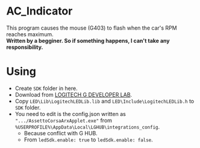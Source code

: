 # AC_Indicator
This program causes the mouse (G403) to flash when the car's RPM reaches maximum.  
**Written by a begginer. So if something happens, I can't take any responsibility.**
  
# Using
- Create `SDK` folder in here.
- Download from [LOGITECH G DEVELOPER LAB](https://www.logitechg.com/en-us/innovation/developer-lab.html).
- Copy `LED\Lib\LogitechLEDLib.lib` and `LED\Include\LogitechLEDLib.h` to `SDK` folder.
- You need to edit is the config.json written as `".../AssettoCorsaArxApplet.exe"` from `%USERPROFILE%\AppData\Local\LGHUB\integrations_config`.
  - Because conflict with G HUB. 
  - From `ledSdk.enable: true` to `ledSdk.enable: false`.
